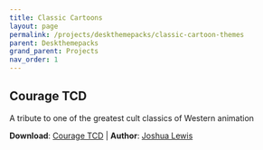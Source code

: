 ```yaml
---
title: Classic Cartoons
layout: page
permalink: /projects/deskthemepacks/classic-cartoon-themes
parent: Deskthemepacks
grand_parent: Projects
nav_order: 1
---
```


## Courage TCD
A tribute to one of the greatest cult classics of Western animation

**Download**: [Courage TCD][CourageTCD] | **Author**: [Joshua Lewis][PhantomNimbi]

[PhantomNimbi]: https://github.com/PhantomNimbi

[CourageTCD]: https://github.com/TBR-Development/Windows-Deskthemepacks/tree/main/projects/Courage%20TCD/

